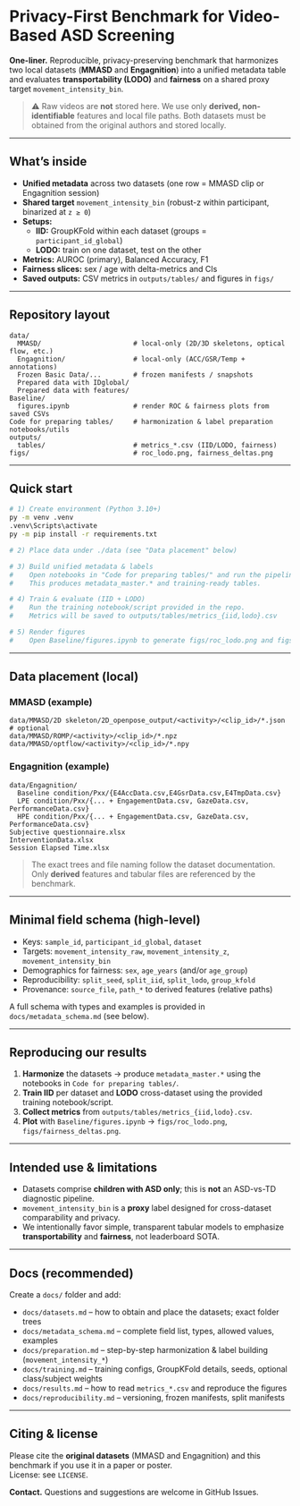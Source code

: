 # Privacy-First Benchmark for Video-Based ASD Screening

**One-liner.** Reproducible, privacy-preserving benchmark that harmonizes two local datasets (**MMASD** and **Engagnition**) into a unified metadata table and evaluates **transportability (LODO)** and **fairness** on a shared proxy target `movement_intensity_bin`.

> ⚠️ Raw videos are **not** stored here. We use only **derived, non-identifiable** features and local file paths. Both datasets must be obtained from the original authors and stored locally.

---

## What’s inside

- **Unified metadata** across two datasets (one row = MMASD clip or Engagnition session)
- **Shared target** `movement_intensity_bin` (robust-z within participant, binarized at `z ≥ 0`)
- **Setups:**  
  - **IID:** GroupKFold within each dataset (groups = `participant_id_global`)  
  - **LODO:** train on one dataset, test on the other
- **Metrics:** AUROC (primary), Balanced Accuracy, F1
- **Fairness slices:** sex / age with delta-metrics and CIs
- **Saved outputs:** CSV metrics in `outputs/tables/` and figures in `figs/`

---

## Repository layout

```
data/
  MMASD/                       # local-only (2D/3D skeletons, optical flow, etc.)
  Engagnition/                 # local-only (ACC/GSR/Temp + annotations)
  Frozen Basic Data/...        # frozen manifests / snapshots
  Prepared data with IDglobal/
  Prepared data with features/
Baseline/
  figures.ipynb                # render ROC & fairness plots from saved CSVs
Code for preparing tables/     # harmonization & label preparation notebooks/utils
outputs/
  tables/                      # metrics_*.csv (IID/LODO, fairness)
figs/                          # roc_lodo.png, fairness_deltas.png
```

---

## Quick start

```bash
# 1) Create environment (Python 3.10+)
py -m venv .venv
.venv\Scripts\activate
py -m pip install -r requirements.txt

# 2) Place data under ./data (see "Data placement" below)

# 3) Build unified metadata & labels
#    Open notebooks in "Code for preparing tables/" and run the pipeline.
#    This produces metadata_master.* and training-ready tables.

# 4) Train & evaluate (IID + LODO)
#    Run the training notebook/script provided in the repo.
#    Metrics will be saved to outputs/tables/metrics_{iid,lodo}.csv

# 5) Render figures
#    Open Baseline/figures.ipynb to generate figs/roc_lodo.png and figs/fairness_deltas.png
```

---

## Data placement (local)

### MMASD (example)
```
data/MMASD/2D skeleton/2D_openpose_output/<activity>/<clip_id>/*.json
# optional
data/MMASD/ROMP/<activity>/<clip_id>/*.npz
data/MMASD/optflow/<activity>/<clip_id>/*.npy
```

### Engagnition (example)
```
data/Engagnition/
  Baseline condition/Pxx/{E4AccData.csv,E4GsrData.csv,E4TmpData.csv}
  LPE condition/Pxx/{... + EngagementData.csv, GazeData.csv, PerformanceData.csv}
  HPE condition/Pxx/{... + EngagementData.csv, GazeData.csv, PerformanceData.csv}
Subjective questionnaire.xlsx
InterventionData.xlsx
Session Elapsed Time.xlsx
```

> The exact trees and file naming follow the dataset documentation. Only **derived** features and tabular files are referenced by the benchmark.

---

## Minimal field schema (high-level)

- Keys: `sample_id`, `participant_id_global`, `dataset`
- Targets: `movement_intensity_raw`, `movement_intensity_z`, `movement_intensity_bin`
- Demographics for fairness: `sex`, `age_years` (and/or `age_group`)
- Reproducibility: `split_seed`, `split_iid`, `split_lodo`, `group_kfold`
- Provenance: `source_file`, `path_*` to derived features (relative paths)

A full schema with types and examples is provided in `docs/metadata_schema.md` (see below).

---

## Reproducing our results

1. **Harmonize** the datasets → produce `metadata_master.*` using the notebooks in `Code for preparing tables/`.  
2. **Train IID** per dataset and **LODO** cross-dataset using the provided training notebook/script.  
3. **Collect metrics** from `outputs/tables/metrics_{iid,lodo}.csv`.  
4. **Plot** with `Baseline/figures.ipynb` → `figs/roc_lodo.png`, `figs/fairness_deltas.png`.

---

## Intended use & limitations

- Datasets comprise **children with ASD only**; this is **not** an ASD-vs-TD diagnostic pipeline.  
- `movement_intensity_bin` is a **proxy** label designed for cross-dataset comparability and privacy.  
- We intentionally favor simple, transparent tabular models to emphasize **transportability** and **fairness**, not leaderboard SOTA.

---

## Docs (recommended)

Create a `docs/` folder and add:

- `docs/datasets.md` – how to obtain and place the datasets; exact folder trees  
- `docs/metadata_schema.md` – complete field list, types, allowed values, examples  
- `docs/preparation.md` – step-by-step harmonization & label building (`movement_intensity_*`)  
- `docs/training.md` – training configs, GroupKFold details, seeds, optional class/subject weights  
- `docs/results.md` – how to read `metrics_*.csv` and reproduce the figures  
- `docs/reproducibility.md` – versioning, frozen manifests, split manifests

---

## Citing & license

Please cite the **original datasets** (MMASD and Engagnition) and this benchmark if you use it in a paper or poster.  
License: see `LICENSE`.

**Contact.** Questions and suggestions are welcome in GitHub Issues.
